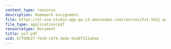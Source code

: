 ```yaml
---
content_type: resource
description: Homework assignment.
file: https://ol-ocw-studio-app-qa.s3.amazonaws.com/courses/hst-542j-quantitative-physiology-organ-transport-systems-spring-2004/b7fb0b27fe10cd743a4eb1e6f211a5ea_ps7.pdf
file_type: application/pdf
resourcetype: Document
title: ps7.pdf
uid: b7fb0b27-fe10-cd74-3a4e-b1e6f211a5ea
---
```

